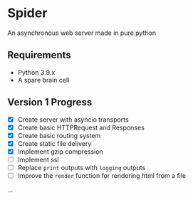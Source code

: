 # Spider
An asynchronous web server made in pure python

## Requirements
- Python 3.9.x
- A spare brain cell

## Version 1 Progress
- [x] Create server with asyncio transports
- [x] Create basic HTTPRequest and Responses
- [x] Create basic routing system
- [x] Create static file delivery
- [x] Implement gzip compression
- [ ] Implement ssl
- [ ] Replace `print` outputs with `logging` outputs
- [ ] Improve the `render` function for rendering html from a file

...